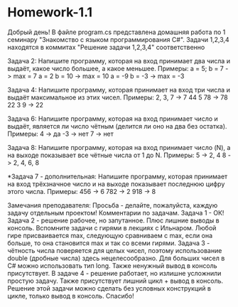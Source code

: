 # Homework-1.1

Добрый день!
В файле program.cs представлена домашняя работа по 1 семинару "Знакомство с языком программирования С#". 
Задачи 1,2,3,4 находятся в коммитах "Решение задачи 1,2,3,4" соответственно



Задача 2: Напишите программу, которая на вход
принимает два числа и выдаёт, какое число большее, а
какое меньшее.
Примеры:
a = 5; b = 7 -> max = 7
a = 2 b = 10 -> max = 10
a = -9 b = -3 -> max = -3

Задача 4: Напишите программу, которая принимает на
вход три числа и выдаёт максимальное из этих чисел.
Примеры:
2, 3, 7 -> 7
44 5 78 -> 78
22 3 9 -> 22

Задача 6: Напишите программу, которая на вход
принимает число и выдаёт, является ли число чётным
(делится ли оно на два без остатка).
Примеры:
4 -> да
-3 -> нет
7 -> нет

Задача 8: Напишите программу, которая на вход
принимает число (N), а на выходе показывает все чётные
числа от 1 до N.
Примеры:
5 -> 2, 4
8 -> 2, 4, 6, 8

*Задача 7 - дополнительная: Напишите программу, которая принимает на вход трёхзначное число и на выходе показывает последнюю
цифру этого числа.
Примеры:
456 -> 6
782 -> 2
918 -> 8






Замечания преподавателя:
Просьба - делайте, пожалуйста, каждую задачу отдельным проектом!
Комментарии по задачам.
Задача 1 - ОК!
Задача 2 - решение рабочее, но запутанное. Плюс лишние выводы в консоль.
Вспомните задачи с гирями в лекциях с Ильнаром. Любой гире присваивается max, следующую сравниваем с max, если она больше, то она становится max и так со всеми гирями.
Задача 3 - чётность числа поверяется для целых чисел, поэтому использование double (дробные числа) здесь нецелесообразно. Для больших чисел в C# можно использовать тип long.
Также ненужный вывод в консоль присутствует.
В задаче 4 - решение работает, но излишне усложнили простую задачу. Также присутствует лишний цикл + вывод в консоль.
Решение этой задачи можно сделать без условных конструкций в цикле, только вывод в консоль.
Спасибо!
